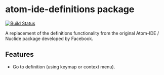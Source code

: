 # atom-ide-definitions package

[![Build Status](https://api.travis-ci.org/atom-ide-community/atom-ide-definitions.png)](https://travis-ci.org/atom-ide-community/atom-ide-definitions)

A replacement of the definitions functionality from the original Atom-IDE / Nuclide package developed by Facebook.

## Features

* Go to definition (using keymap or context menu).
